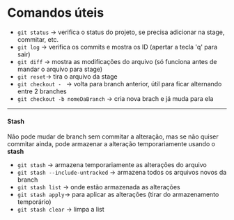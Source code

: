 # Comandos úteis
* `git status` -> verifica o status do projeto, se precisa adicionar na stage, commitar, etc.
* `git log` -> verifica os commits e mostra os ID (apertar a tecla 'q' para sair)
* `git diff` -> mostra as modificações do arquivo (só funciona antes de mandar o arquivo para stage)
* `git reset`-> tira o arquivo da stage
* `git checkout - ` -> volta para branch anterior, útil para ficar alternando entre 2 branches
* `git checkout -b nomeDaBranch` -> cria nova brach e já muda para ela
&nbsp;
---
#### Stash
Não pode mudar de branch sem commitar a alteração, mas se não quiser commitar ainda, pode armazenar a alteração temporariamente usando o **stash**
* `git stash` -> armazena temporariamente as alterações do arquivo
* `git stash --include-untracked` -> armazena todos os arquivos novos da branch
* `git stash list` -> onde estão armazenada as alterações
* `git stash apply`-> para aplicar as alterações (tirar do armazenamento temporário)
* `git stash clear` -> limpa a list
